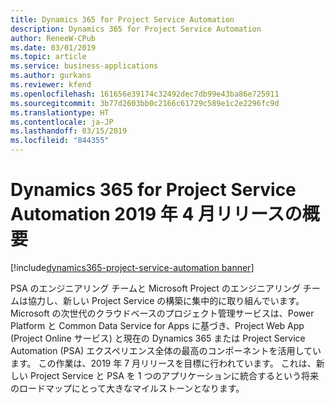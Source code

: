 ```yaml
---
title: Dynamics 365 for Project Service Automation
description: Dynamics 365 for Project Service Automation
author: ReneeW-CPub
ms.date: 03/01/2019
ms.topic: article
ms.service: business-applications
ms.author: gurkans
ms.reviewer: kfend
ms.openlocfilehash: 161656e39174c32492dec7db99e43ba86e725911
ms.sourcegitcommit: 3b77d2603bb0c2166c61729c589e1c2e2296fc9d
ms.translationtype: HT
ms.contentlocale: ja-JP
ms.lasthandoff: 03/15/2019
ms.locfileid: "844355"
---
```

# <a name="overview-of-dynamics-365-for-project-service-automation-april-19-release"></a>Dynamics 365 for Project Service Automation 2019 年 4 月リリースの概要
[!include[dynamics365-project-service-automation banner](../../includes/dynamics365-project-service-automation.md)]

PSA のエンジニアリング チームと Microsoft Project のエンジニアリング チームは協力し、新しい Project Service の構築に集中的に取り組んでいます。 Microsoft の次世代のクラウドベースのプロジェクト管理サービスは、Power Platform と Common Data Service for Apps に基づき、Project Web App (Project Online サービス) と現在の Dynamics 365 または Project Service Automation (PSA) エクスペリエンス全体の最高のコンポーネントを活用しています。  この作業は、2019 年 7 月リリースを目標に行われています。 これは、新しい Project Service と PSA を 1 つのアプリケーションに統合するという将来のロードマップにとって大きなマイルストーンとなります。 
